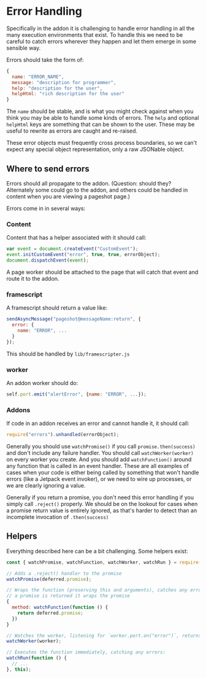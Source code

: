 # Error Handling

Specifically in the addon it is challenging to handle error handling in all the many execution environments that exist.  To handle this we need to be careful to catch errors wherever they happen and let them emerge in some sensible way.

Errors should take the form of:

```javascript
{
  name: "ERROR_NAME",
  message: "description for programmer",
  help: "description for the user",
  helpHtml: "rich description for the user"
}
```

The `name` should be stable, and is what you might check against when you think you may be able to handle some kinds of errors.  The `help` and optional `helpHtml` keys are something that can be shown to the user.  These may be useful to rewrite as errors are caught and re-raised.

These error objects must frequently cross process boundaries, so we can't expect any special object representation, only a raw JSONable object.

## Where to send errors

Errors should all propagate to the addon.  (Question: should they?  Alternately some could go to the addon, and others could be handled in content when you are viewing a pageshot page.)

Errors come in in several ways:

### Content

Content that has a helper associated with it should call:

```javascript
var event = document.createEvent("CustomEvent");
event.initCustomEvent("error", true, true, errorObject);
document.dispatchEvent(event);
```

A page worker should be attached to the page that will catch that event and route it to the addon.

### framescript

A framescript should return a value like:

```javascript
sendAsyncMessage("pageshot@messageName:return", {
  error: {
    name: "ERROR", ...
  }
});
```

This should be handled by `lib/framescripter.js`

### worker

An addon worker should do:

```javascript
self.port.emit("alertError", {name: "ERROR", ...});
```

### Addons

If code in an addon receives an error and cannot handle it, it should call:

```javascript
require("errors").unhandled(errorObject);
```

Generally you should use `watchPromise()` if you call `promise.then(success)` and don't include any failure handler.  You should call `watchWorker(worker)` on every worker you create.  And you should add `watchFunction()` around any function that is called in an event handler.  These are all examples of cases when your code is either being called by something that won't handle errors (like a Jetpack event invoker), or we need to wire up processes, or we are clearly ignoring a value.

Generally if you return a promise, you don't need this error handling if you simply call `.reject()` properly.  We should be on the lookout for cases when a promise return value is entirely ignored, as that's harder to detect than an incomplete invocation of `.then(success)`

## Helpers

Everything described here can be a bit challenging.  Some helpers exist:

```javascript
const { watchPromise, watchFunction, watchWorker, watchRun } = require("errors");

// Adds a .reject() handler to the promise
watchPromise(deferred.promise);

// Wraps the function (preserving this and arguments), catches any errors, and if
// a promise is returned it wraps the promise
{
  method: watchFunction(function () {
    return deferred.promise;
  })
}

// Watches the worker, listening for `worker.port.on("error")`, returns the worker
watchWorker(worker);

// Executes the function immediately, catching any errors:
watchRun(function () {
  // ...
}, this);
```
